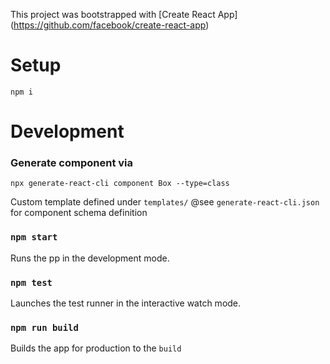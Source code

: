 This project was bootstrapped with [Create React App]
(https://github.com/facebook/create-react-app)

# Setup

```
npm i
```
# Development

### Generate component via
```
npx generate-react-cli component Box --type=class
```

Custom template defined under `templates/`
@see `generate-react-cli.json` for component schema definition

### `npm start`
Runs the pp in the development mode.

### `npm test`
Launches the test runner in the interactive watch mode.

### `npm run build`
Builds the app for production to the `build`
